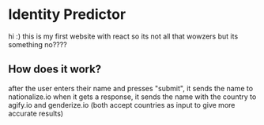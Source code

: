 # Identity Predictor
hi :) this is my first website with react so its not all that wowzers but its something no????

## How does it work?
after the user enters their name and presses "submit", it sends the name to nationalize.io
when it gets a response, it sends the name with the country to agify.io and genderize.io (both accept countries as input to give more accurate results)
